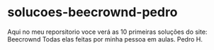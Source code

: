 # solucoes-beecrownd-pedro
Aqui no meu reporsitorio voce verá as 10 primeiras soluções do site: Beecrownd 
Todas elas feitas por minha pessoa em aulas. 
Pedro H.
